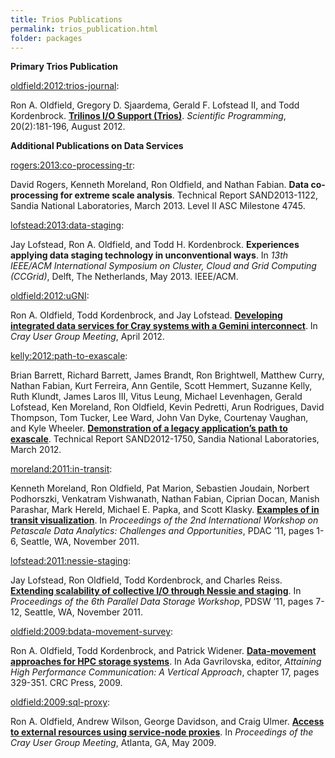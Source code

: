 ```yaml
---
title: Trios Publications
permalink: trios_publication.html
folder: packages
---
```


**Primary Trios Publication**



[oldfield:2012:trios-journal](http://trilinos.org/oldsite/packages/trios/bibtex/oldfield:2012:trios-journal.bib):

Ron A. Oldfield, Gregory D. Sjaardema, Gerald F. Lofstead II, and Todd Kordenbrock. [**Trilinos I/O Support (Trios)**](http://dx.doi.org/10.3233/SPR-2012-0345). _Scientific Programming_, 20(2):181-196, August 2012.



**Additional Publications on Data Services**



[rogers:2013:co-processing-tr](http://trilinos.org/oldsite/packages/trios/bibtex/rogers:2013:co-processing-tr.bib):

David Rogers, Kenneth Moreland, Ron Oldfield, and Nathan Fabian. **Data co-processing for extreme scale analysis**. Technical Report SAND2013-1122, Sandia National Laboratories, March 2013\. Level II ASC Milestone 4745.

[lofstead:2013:data-staging](http://trilinos.org/oldsite/packages/trios/bibtex/lofstead:2013:data-staging.bib):

Jay Lofstead, Ron A. Oldfield, and Todd H. Kordenbrock. **Experiences applying data staging technology in unconventional ways**. In _13th IEEE/ACM International Symposium on Cluster, Cloud and Grid Computing (CCGrid)_, Delft, The Netherlands, May 2013\. IEEE/ACM.

[oldfield:2012:uGNI](http://trilinos.org/oldsite/packages/trios/bibtex/oldfield:2012:uGNI.bib):

Ron A. Oldfield, Todd Kordenbrock, and Jay Lofstead. [**Developing integrated data services for Cray systems with a Gemini interconnect**](https://cug.org/proceedings/attendee_program_cug2012/includes/files/pap186.pdf). In _Cray User Group Meeting_, April 2012.

[kelly:2012:path-to-exascale](http://trilinos.org/oldsite/packages/trios/bibtex/kelly:2012:path-to-exascale.bib):

Brian Barrett, Richard Barrett, James Brandt, Ron Brightwell, Matthew Curry, Nathan Fabian, Kurt Ferreira, Ann Gentile, Scott Hemmert, Suzanne Kelly, Ruth Klundt, James Laros III, Vitus Leung, Michael Levenhagen, Gerald Lofstead, Ken Moreland, Ron Oldfield, Kevin Pedretti, Arun Rodrigues, David Thompson, Tom Tucker, Lee Ward, John Van Dyke, Courtenay Vaughan, and Kyle Wheeler. [**Demonstration of a legacy application’s path to exascale**](http://dx.doi.org/10.2172/1039013). Technical Report SAND2012-1750, Sandia National Laboratories, March 2012.

[moreland:2011:in-transit](http://trilinos.org/oldsite/packages/trios/bibtex/moreland:2011:in-transit.bib):

Kenneth Moreland, Ron Oldfield, Pat Marion, Sebastien Joudain, Norbert Podhorszki, Venkatram Vishwanath, Nathan Fabian, Ciprian Docan, Manish Parashar, Mark Hereld, Michael E. Papka, and Scott Klasky. [**Examples of in transit visualization**](http://doi.acm.org/10.1145/2110205.2110207). In _Proceedings of the 2nd International Workshop on Petascale Data Analytics: Challenges and Opportunities_, PDAC ’11, pages 1-6, Seattle, WA, November 2011.

[lofstead:2011:nessie-staging](http://trilinos.org/oldsite/packages/trios/bibtex/lofstead:2011:nessie-staging.bib):

Jay Lofstead, Ron Oldfield, Todd Kordenbrock, and Charles Reiss. [**Extending scalability of collective I/O through Nessie and staging**](http://doi.acm.org/10.1145/2159352.2159355). In _Proceedings of the 6th Parallel Data Storage Workshop_, PDSW ’11, pages 7-12, Seattle, WA, November 2011.

[oldfield:2009:bdata-movement-survey](http://trilinos.org/oldsite/packages/trios/bibtex/oldfield:2009:bdata-movement-survey.bib):

Ron A. Oldfield, Todd Kordenbrock, and Patrick Widener. [**Data-movement approaches for HPC storage systems**](http://dx.doi.org/10.1201/b10249-15). In Ada Gavrilovska, editor, _Attaining High Performance Communication: A Vertical Approach_, chapter 17, pages 329-351\. CRC Press, 2009.

[oldfield:2009:sql-proxy](http://trilinos.org/oldsite/packages/trios/bibtex/oldfield:2009:sql-proxy.bib):

Ron A. Oldfield, Andrew Wilson, George Davidson, and Craig Ulmer. [**Access to external resources using service-node proxies**](https://cug.org/5-publications/proceedings_attendee_lists/CUG09CD/S09_Proceedings/pages/authors/11-15Wednesday/12C-Oldfield/oldfield-paper.pdf). In _Proceedings of the Cray User Group Meeting_, Atlanta, GA, May 2009.

